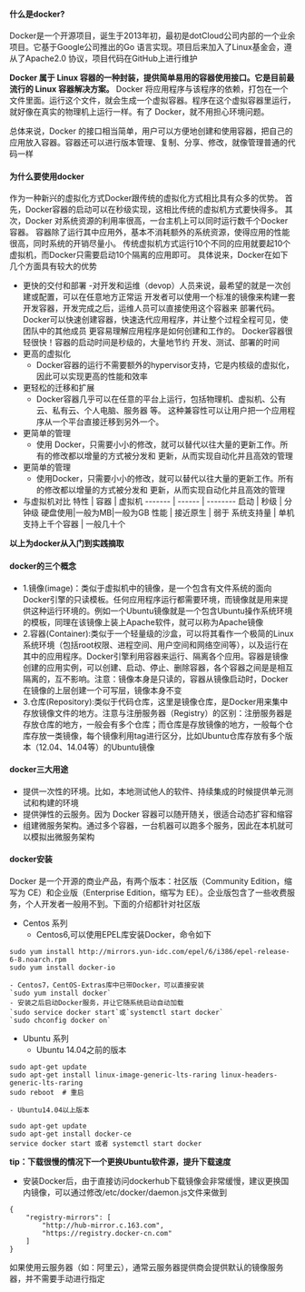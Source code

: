 
#### 什么是docker?
Docker是一个开源项目，诞生于2013年初，最初是dotCloud公司内部的一个业余项目。它基于Google公司推出的Go	语言实现。项目后来加入了Linux基金会，遵从了Apache2.0	协议，项目代码在GitHub上进行维护

**Docker 属于 Linux 容器的一种封装，提供简单易用的容器使用接口。它是目前最流行的 Linux 容器解决方案。**
Docker 将应用程序与该程序的依赖，打包在一个文件里面。运行这个文件，就会生成一个虚拟容器。程序在这个虚拟容器里运行，就好像在真实的物理机上运行一样。有了 Docker，就不用担心环境问题。

总体来说，Docker 的接口相当简单，用户可以方便地创建和使用容器，把自己的应用放入容器。容器还可以进行版本管理、复制、分享、修改，就像管理普通的代码一样
#### 为什么要使用docker
作为一种新兴的虚拟化方式Docker跟传统的虚拟化方式相比具有众多的优势。
首先，Docker容器的启动可以在秒级实现，这相比传统的虚拟机方式要快得多。	其次，Docker	对系统资源的利用率很高，一台主机上可以同时运行数千个Docker容器。
容器除了运行其中应用外，基本不消耗额外的系统资源，使得应用的性能很高，同时系统的开销尽量小。 传统虚拟机方式运行10个不同的应用就要起10个虚拟机，而Docker只需要启动10个隔离的应用即可。
具体说来，Docker在如下几个方面具有较大的优势

- 更快的交付和部署
	-对开发和运维（devop）人员来说，最希望的就是一次创建或配置，可以在任意地方正常运
	开发者可以使用一个标准的镜像来构建一套开发容器，开发完成之后，运维人员可以直接使用这个容器来 部署代码。Docker可以快速创建容器，快速迭代应用程序，并让整个过程全程可见，使团队中的其他成员 更容易理解应用程序是如何创建和工作的。	Docker容器很轻很快！容器的启动时间是秒级的，大量地节约 开发、测试、部署的时间
- 更高的虚拟化
	- Docker容器的运行不需要额外的hypervisor支持，它是内核级的虚拟化，因此可以实现更高的性能和效率
- 更轻松的迁移和扩展
	- Docker容器几乎可以在任意的平台上运行，包括物理机、虚拟机、公有云、私有云、个人电脑、服务器 等。	这种兼容性可以让用户把一个应用程序从一个平台直接迁移到另外一个。
- 更简单的管理
	- 使用	Docker，只需要小小的修改，就可以替代以往大量的更新工作。所有的修改都以增量的方式被分发和 更新，从而实现自动化并且高效的管理
- 更简单的管理
	- 使用Docker，只需要小小的修改，就可以替代以往大量的更新工作。所有的修改都以增量的方式被分发和 更新，从而实现自动化并且高效的管理
- 与虚拟机对比
特性 |  容器   |   虚拟机 
 ------- |   ------ | --------
启动  | 秒级 | 分钟级
硬盘使用|一般为MB|一般为GB
性能	 | 接近原生 | 弱于
系统支持量 | 单机支持上千个容器 | 一般几十个

**以上为docker从入门到实践摘取**

#### docker的三个概念
- 1.镜像(image)：类似于虚拟机中的镜像，是一个包含有文件系统的面向Docker引擎的只读模板。任何应用程序运行都需要环境，而镜像就是用来提供这种运行环境的。例如一个Ubuntu镜像就是一个包含Ubuntu操作系统环境的模板，同理在该镜像上装上Apache软件，就可以称为Apache镜像
- 2.容器(Container):类似于一个轻量级的沙盒，可以将其看作一个极简的Linux系统环境（包括root权限、进程空间、用户空间和网络空间等），以及运行在其中的应用程序。Docker引擎利用容器来运行、隔离各个应用。容器是镜像创建的应用实例，可以创建、启动、停止、删除容器，各个容器之间是是相互隔离的，互不影响。注意：镜像本身是只读的，容器从镜像启动时，Docker在镜像的上层创建一个可写层，镜像本身不变
- 3.仓库(Repository):类似于代码仓库，这里是镜像仓库，是Docker用来集中存放镜像文件的地方。注意与注册服务器（Registry）的区别：注册服务器是存放仓库的地方，一般会有多个仓库；而仓库是存放镜像的地方，一般每个仓库存放一类镜像，每个镜像利用tag进行区分，比如Ubuntu仓库存放有多个版本（12.04、14.04等）的Ubuntu镜像

#### docker三大用途
- 提供一次性的环境。比如，本地测试他人的软件、持续集成的时候提供单元测试和构建的环境
- 提供弹性的云服务。因为 Docker 容器可以随开随关，很适合动态扩容和缩容
- 组建微服务架构。通过多个容器，一台机器可以跑多个服务，因此在本机就可以模拟出微服务架构

#### docker安装
Docker 是一个开源的商业产品，有两个版本：社区版（Community Edition，缩写为 CE）和企业版（Enterprise Edition，缩写为 EE）。企业版包含了一些收费服务，个人开发者一般用不到。下面的介绍都针对社区版

- Centos 系列
	- Centos6,可以使用EPEL库安装Docker，命令如下
```shell
sudo yum install http://mirrors.yun-idc.com/epel/6/i386/epel-release-6-8.noarch.rpm
sudo yum install docker-io
```
	- Centos7，CentOS-Extras库中已带Docker，可以直接安装
	`sudo yum install docker`
	- 安装之后启动Docker服务，并让它随系统启动自动加载
	`sudo service docker start`或`systemctl start docker`
	`sudo chconfig docker on`
- Ubuntu 系列
	- Ubuntu 14.04之前的版本
```shell
sudo apt-get update
sudo apt-get install linux-image-generic-lts-raring	linux-headers-generic-lts-raring
sudo reboot  # 重启
```
	- Ubuntu14.04以上版本
```shell
sudo apt-get update
sudo apt-get install docker-ce
service docker start 或者 systemctl start docker
```
**tip：下载很慢的情况下一个更换Ubuntu软件源，提升下载速度**
- 安装Docker后，由于直接访问dockerhub下载镜像会非常缓慢，建议更换国内镜像，可以通过修改/etc/docker/daemon.js文件来做到
```shell
{
	"registry-mirrors": [
        "http://hub-mirror.c.163.com",
        "https://registry.docker-cn.com"
    ]
}
```
如果使用云服务器（如：阿里云），通常云服务器提供商会提供默认的镜像服务器，并不需要手动进行指定
